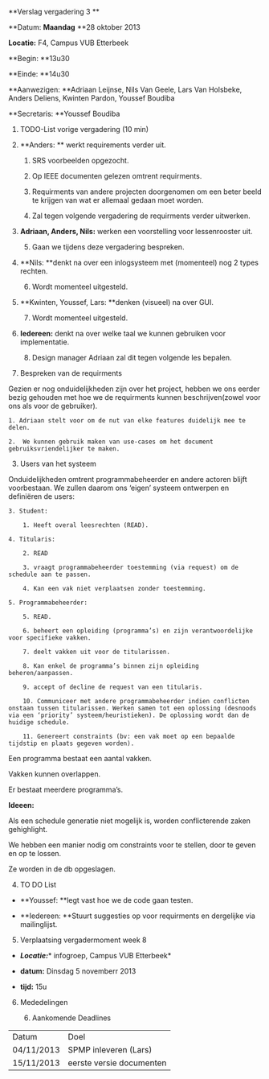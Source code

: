 **Verslag vergadering 3 **

**Datum:		**Maandag** **28 oktober 2013

**Locatie:** 		F4, Campus VUB Etterbeek

**Begin:			**13u30

**Einde: 		**14u30

**Aanwezigen:        		**Adriaan Leijnse, Nils Van Geele, Lars Van Holsbeke, Anders Deliens, Kwinten Pardon, Youssef Boudiba

**Secretaris:		**Youssef Boudiba

1. TODO-List vorige vergadering (10 min)

1. **Anders: ** werkt requirements verder uit.

    1. SRS voorbeelden opgezocht.

    2. Op IEEE documenten gelezen omtrent requirments.

    3. Requirments van andere projecten doorgenomen om een beter beeld te krijgen van wat er allemaal gedaan moet worden.

    4. Zal tegen volgende vergadering de requirments verder uitwerken.

2. **Adriaan, Anders, Nils:** werken een voorstelling voor lessenrooster uit.

    5. Gaan we tijdens deze vergadering bespreken.

3. **Nils: **denkt na over een inlogsysteem met (momenteel) nog 2 types rechten.

    6. Wordt momenteel uitgesteld.

4. **Kwinten, Youssef, Lars: **denken (visueel) na over GUI.

    7. Wordt momenteel uitgesteld.

5. **Iedereen:** denkt na over welke taal we kunnen gebruiken voor implementatie.

    8. Design manager Adriaan zal dit tegen volgende les bepalen.

2. Bespreken van de requirments 

Gezien er nog onduidelijkheden zijn over het project, hebben we ons eerder bezig gehouden met hoe we de requirments kunnen beschrijven(zowel voor ons als voor de gebruiker).

    1. Adriaan stelt voor om de nut van elke features duidelijk mee te delen. 

    2.  We kunnen gebruik maken van use-cases om het document gebruiksvriendelijker te maken.

3. Users van het systeem 

Onduidelijkheden omtrent programmabeheerder en andere actoren blijft voorbestaan. We zullen daarom ons ‘eigen’ systeem ontwerpen en definiëren de users:

    3. Student:

        1. Heeft overal leesrechten (READ).

    4. Titularis:

        2. READ

        3. vraagt programmabeheerder toestemming (via request) om de schedule aan te passen.

        4. Kan een vak niet verplaatsen zonder toestemming.

    5. Programmabeheerder:

        5. READ.

        6. beheert een opleiding (programma’s) en zijn verantwoordelijke voor specifieke vakken.

        7. deelt vakken uit voor de titularissen.

        8. Kan enkel de programma’s binnen zijn opleiding beheren/aanpassen.

        9. accept of decline de request van een titularis.

        10. Communiceer met andere programmabeheerder indien conflicten onstaan tussen titularissen. Werken samen tot een oplossing (desnoods via een ‘priority’ systeem/heuristieken). De oplossing wordt dan de huidige schedule.

        11. Genereert constraints (bv: een vak moet op een bepaalde tijdstip en plaats gegeven worden).

Een programma bestaat een aantal vakken. 

Vakken kunnen overlappen.

Er bestaat meerdere programma’s.

**Ideeen:**

Als een schedule generatie niet mogelijk is, worden conflicterende zaken gehighlight.

We hebben een manier nodig om constraints voor te stellen, door te geven en op te lossen. 

Ze worden in de db  opgeslagen.

4. TO DO List

* **Youssef: **legt vast hoe we de code gaan testen.

* **Iedereen: **Stuurt suggesties op voor requirments en dergelijke via mailinglijst.

5. Verplaatsing vergadermoment week 8

* **_Locatie:_*** 	infogroep, Campus VUB Etterbeek*

* **datum:** 	Dinsdag 5 novemberr 2013

* **tijd:** 		15u

6. Mededelingen

    6. Aankomende Deadlines	

<table>
  <tr>
    <td>Datum</td>
    <td>Doel</td>
  </tr>
  <tr>
    <td>04/11/2013</td>
    <td>SPMP inleveren (Lars)</td>
  </tr>
  <tr>
    <td>15/11/2013</td>
    <td>eerste versie documenten</td>
  </tr>
</table>


